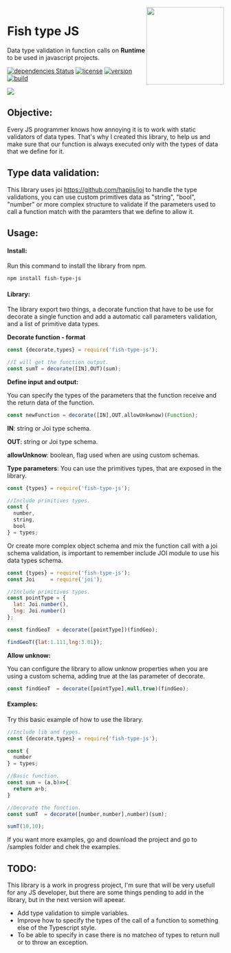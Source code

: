 <img src="https://github.com/damiancipolat/JS-Dynamic-type-validation/blob/master/doc/fish_2.png?raw=true" width="180px" align="right" />

# Fish type JS

Data type validation in function calls on **Runtime** to be used in javascript projects.

[![dependencies Status](https://david-dm.org/damiancipolat/Fish-type-JS.svg)](https://david-dm.org/damiancipolat/Fish-type-JS)
[![license](https://img.shields.io/badge/license-MIT-green.svg)](https://github.com/damiancipolat/Fish-type-JS/blob/master/LICENSE)
[![version](https://img.shields.io/badge/version-%3E%3D%201.0.0-green.svg)](https://github.com/damiancipolat/Fish-type-JShttps://github.com/damiancipolat/Fish-type-JS)
[![build](https://travis-ci.com/damiancipolat/Fish-type-JS.svg?branch=master)](https://travis-ci.com/damiancipolat/Fish-type-JS)

<a href="https://www.npmjs.com/package/fish-type-js"><img src="https://nodei.co/npm/fish-type-js.png?downloads=true"></a>

## Objective:
Every JS programmer knows how annoying it is to work with static validators of data types. That's why I created this library, to help us and make sure that our function is always executed only with the types of data that we define for it.

## Type data validation:
This library uses joi https://github.com/hapijs/joi to handle the type validations, you can use custom primitives data as "string", "bool", "number" or more complex structure to validate if the parameters used to call a function match with the paramters that we define to allow it.

## Usage:

#### Install:

Run this command to install the library from npm.
```sh
npm install fish-type-js
```
#### Library:
The library export two things, a decorate function that have to be use for decorate a single function and add a automatic call parameters validation, and a list of primitive data types.

**Decorate function - format**
```javascript
const {decorate,types} = require('fish-type-js');

//I will get the function output.
const sumT = decorate([IN],OUT)(sum);
```
**Define input and output:**

You can  specify the types of the parameters that the function receive and the return data of the function.

```javascript
const newFunction = decorate([IN],OUT,allowUnkwnow)(Function);

```
**IN**:  string or Joi type schema.

**OUT**: string or Joi type schema.

**allowUnknow**: boolean, flag used when are using custom schemas.


**Type parameters**:
You can use the primitives types, that are exposed in the library.

```javascript
const {types} = require('fish-type-js');

//Include primitives types.
const {
  number, 
  string,
  bool
} = types;

```

Or create more complex object schema and mix the function call with a joi schema validation, is important
to remember include JOI module to use his data types schema.

```javascript
const {types} = require('fish-type-js');
const Joi 	  = require('joi');

//Include primitives types.
const pointType = {
  lat: Joi.number(),
  lng: Joi.number()
};

const findGeoT  = decorate([pointType])(findGeo);

findGeoT({lat:1.111,lng:3.01});

```

**Allow unknow:**

You can configure the library to allow unknow properties when you are using a custom schema, adding true 
at the las parameter of decorate.

```javascript
const findGeoT  = decorate([pointType],null,true)(findGeo);
```

#### Examples:

Try this basic example of how to use the library.

```javascript
//Include lib and types.
const {decorate,types} = require('fish-type-js');

const {
  number
} = types;

//Basic function.
const sum = (a,b)=>{
  return a+b;
}

//Decorate the function.
const sumT  = decorate([number,number],number)(sum);

sumT(10,10);
```

If you want more examples, go and download the project and go to /samples folder and chek the examples.

## TODO:
This library is a work in progress project, I'm sure that will be very usefull for any JS developer, but there are some things pending to add in the library, but in the next version will apeear.

- Add type validation to simple variables.
- Improve how to specify the types of the call of a function to something else of the Typescript style.
- To be able to specify in case there is no matcheo of types to return null or to throw an exception.
